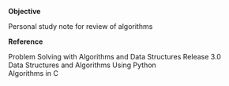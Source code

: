 **Objective**

Personal study note for review of algorithms

**Reference**

Problem Solving with Algorithms and Data Structures Release 3.0  
Data Structures and Algorithms Using Python  
Algorithms in C  

